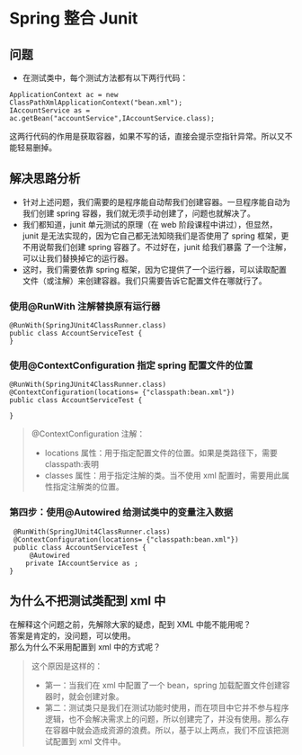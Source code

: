 # Spring 整合 Junit
## 问题
- 在测试类中，每个测试方法都有以下两行代码：
```
ApplicationContext ac = new ClassPathXmlApplicationContext("bean.xml");
IAccountService as = ac.getBean("accountService",IAccountService.class);
```
这两行代码的作用是获取容器，如果不写的话，直接会提示空指针异常。所以又不能轻易删掉。
## 解决思路分析
- 针对上述问题，我们需要的是程序能自动帮我们创建容器。一旦程序能自动为我们创建 spring 容器，我们就无须手动创建了，问题也就解决了。
- 我们都知道，junit 单元测试的原理（在 web 阶段课程中讲过），但显然，junit 是无法实现的，因为它自己都无法知晓我们是否使用了 spring 框架，更不用说帮我们创建 spring 容器了。不过好在，junit 给我们暴露
了一个注解，可以让我们替换掉它的运行器。
- 这时，我们需要依靠 spring 框架，因为它提供了一个运行器，可以读取配置文件（或注解）来创建容器。我们只需要告诉它配置文件在哪就行了。

### 使用@RunWith 注解替换原有运行器
```
@RunWith(SpringJUnit4ClassRunner.class)
public class AccountServiceTest {
}
```
### 使用@ContextConfiguration 指定 spring 配置文件的位置
```
@RunWith(SpringJUnit4ClassRunner.class)
@ContextConfiguration(locations= {"classpath:bean.xml"})
public class AccountServiceTest {

}
```
> @ContextConfiguration 注解：
>- locations 属性：用于指定配置文件的位置。如果是类路径下，需要classpath:表明
>- classes 属性：用于指定注解的类。当不使用 xml 配置时，需要用此属性指定注解类的位置。
### 第四步：使用@Autowired 给测试类中的变量注入数据
```
 @RunWith(SpringJUnit4ClassRunner.class)
 @ContextConfiguration(locations= {"classpath:bean.xml"})
 public class AccountServiceTest {
     @Autowired
    private IAccountService as ; 
}
```
## 为什么不把测试类配到 xml 中
在解释这个问题之前，先解除大家的疑虑，配到 XML 中能不能用呢？  
答案是肯定的，没问题，可以使用。  
那么为什么不采用配置到 xml 中的方式呢？
> 这个原因是这样的：
>- 第一：当我们在 xml 中配置了一个 bean，spring 加载配置文件创建容器时，就会创建对象。
>- 第二：测试类只是我们在测试功能时使用，而在项目中它并不参与程序逻辑，也不会解决需求上的问题，所以创建完了，并没有使用。那么存在容器中就会造成资源的浪费。所以，基于以上两点，我们不应该把测试配置到 xml 文件中。